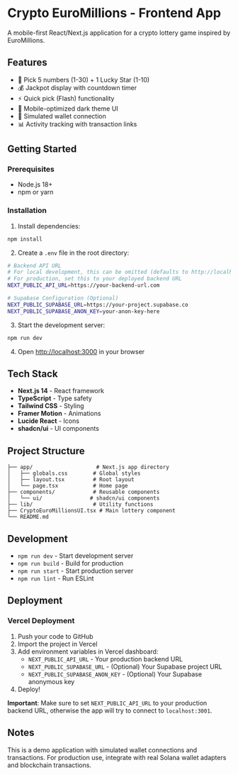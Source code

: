 # Crypto EuroMillions - Frontend App

A mobile-first React/Next.js application for a crypto lottery game inspired by EuroMillions.

## Features

- 🎯 Pick 5 numbers (1-30) + 1 Lucky Star (1-10)
- 💰 Jackpot display with countdown timer
- ⚡ Quick pick (Flash) functionality
- 📱 Mobile-optimized dark theme UI
- 🔗 Simulated wallet connection
- 📊 Activity tracking with transaction links

## Getting Started

### Prerequisites
- Node.js 18+ 
- npm or yarn

### Installation

1. Install dependencies:
```bash
npm install
```

2. Create a `.env` file in the root directory:
```bash
# Backend API URL
# For local development, this can be omitted (defaults to http://localhost:3001)
# For production, set this to your deployed backend URL
NEXT_PUBLIC_API_URL=https://your-backend-url.com

# Supabase Configuration (Optional)
NEXT_PUBLIC_SUPABASE_URL=https://your-project.supabase.co
NEXT_PUBLIC_SUPABASE_ANON_KEY=your-anon-key-here
```

3. Start the development server:
```bash
npm run dev
```

4. Open [http://localhost:3000](http://localhost:3000) in your browser

## Tech Stack

- **Next.js 14** - React framework
- **TypeScript** - Type safety
- **Tailwind CSS** - Styling
- **Framer Motion** - Animations
- **Lucide React** - Icons
- **shadcn/ui** - UI components

## Project Structure

```
├── app/                    # Next.js app directory
│   ├── globals.css        # Global styles
│   ├── layout.tsx         # Root layout
│   └── page.tsx           # Home page
├── components/            # Reusable components
│   └── ui/               # shadcn/ui components
├── lib/                   # Utility functions
├── CryptoEuroMillionsUI.tsx # Main lottery component
└── README.md
```

## Development

- `npm run dev` - Start development server
- `npm run build` - Build for production
- `npm run start` - Start production server
- `npm run lint` - Run ESLint

## Deployment

### Vercel Deployment

1. Push your code to GitHub
2. Import the project in Vercel
3. Add environment variables in Vercel dashboard:
   - `NEXT_PUBLIC_API_URL` - Your production backend URL
   - `NEXT_PUBLIC_SUPABASE_URL` - (Optional) Your Supabase project URL
   - `NEXT_PUBLIC_SUPABASE_ANON_KEY` - (Optional) Your Supabase anonymous key
4. Deploy!

**Important**: Make sure to set `NEXT_PUBLIC_API_URL` to your production backend URL, otherwise the app will try to connect to `localhost:3001`.

## Notes

This is a demo application with simulated wallet connections and transactions. For production use, integrate with real Solana wallet adapters and blockchain transactions.
